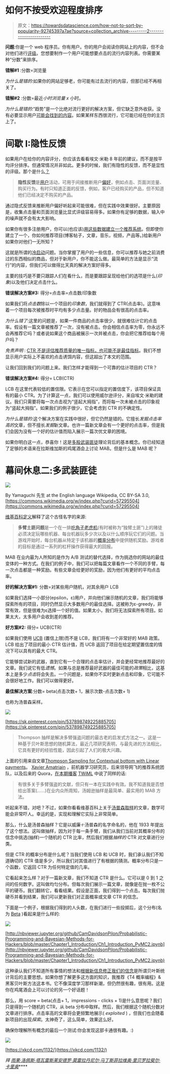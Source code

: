 # 如何不按受欢迎程度排序

> 原文：<https://towardsdatascience.com/how-not-to-sort-by-popularity-92745397a7ae?source=collection_archive---------2----------------------->

**问题**:你是一个 web 程序员。你有用户。你的用户会阅读你网站上的内容，但不会对他们进行[评级](http://www.evanmiller.org/how-not-to-sort-by-average-rating.html)。您想要制作一个用户可能想要点击的流行内容列表。你需要某种“分数”来排序。

**错解#1** :分数=浏览量

*为什么是错的*:如果你的网站足够老，你可能有过去流行的内容，但那已经不再相关了。

**错解#2** :分数=最近*小时浏览量 x* 小时。

*为什么是错的*:“趋势”是一个比绝对流行更好的解决方案，但它缺乏意外收获。没有必要显示用户[可能会找到的内容](https://www.slideshare.net/xamat/recommender-systems-machine-learning-summer-school-2014-cmu/20)。如果某样东西很流行，它可能已经在你的主页上了。

# **间歇 I:隐性反馈**

如果用户在给你的内容评分，你应该去看看埃文·米勒 8 年前的建议，而不是按平均评分排序。但通常情况并非如此。更多的时候，我们有隐性的反馈，而不是显性的评级。那个是什么[？](http://recsyswiki.com/wiki/Implicit_feedback)

> **隐性反馈**是[用户](http://recsyswiki.com/mediawiki/index.php?title=User&action=edit&redlink=1)活动，可用于间接推断用户[偏好](http://recsyswiki.com/mediawiki/index.php?title=Preference&action=edit&redlink=1)，例如点击、页面浏览量、购买行为。有时只知道正面的反馈，例如，客户已经购买的产品，但不知道他们已经决定不购买的产品。

通过隐式反馈来推断用户偏好听起来可能很难，但在实践中效果很好。主要原因是，收集点击量和页面浏览量比显式评级容易得多。如果你有足够的数据，输入中的噪声就不会有太大影响。

如果你有很多注册用户，你可以(也应该)[用这些数据建立一个推荐系统](https://open.blogs.nytimes.com/2015/08/11/building-the-next-new-york-times-recommendation-engine/?mcubz=0&_r=0)。但即使你建立了一个，你如何推荐项目(博客帖子，文章，音乐，视频，产品等。)给新用户如果你对他们一无所知？

这就是所谓的[冷启动](https://en.wikipedia.org/wiki/Cold_start)问题。当你掌握了用户的一些信息，你可以推荐与她之前消费过的东西相似的商品，但对于新用户，你不能这么做。最简单的方法是显示“流行”的内容，但我们可以做得比天真的解决方案好得多。

主要的技巧是不要只跟踪人们在看什么，而是要跟踪呈现给他们的选项是什么(*印象*)以及他们决定点击什么。

**错误解决方案#3:** 得分=点击率=点击数/印象数

如果我们将*点击数*除以一个项目的*印象数*，我们就得到了 CTR(点击率)。这意味着一个项目每次被推荐时平均有多少点击量。好的物品会有很高的点击率。

*为什么错了*:这里的问题是，如果一件商品的点击率很少，就很难估计它的点击率。假设有一篇文章被推荐了一次，没有被点击。你会相信点击率为零，你永远不会再推荐它吗？或者说如果这个商品被展示一次并被点击，你会把它推荐给每个用户吗？

*免责声明* : [CTR 不是评估推荐质量的唯一指标，也可能不是最佳指标](http://www.hongliangjie.com/publications/recsys2014.pdf)。我们不想显示用户实际上不喜欢的点击诱饵内容，但这超出了本文的范围。

让我们回到我们的问题上来。我们怎样才能得到一个可靠的估计项目的 CTR？

**错误解决方案#4:** 得分= LCB(CTR)

LCB 在这里代表较低的置信限。它表示在您可以指定的置信度下，该项目保证具有的最小 CTR。为了计算这一点，我们可以使用威尔逊评分，来自埃文·米勒的建议。我们只需要将每一次点击视为“竖起大拇指”，而将每一次未被点击的印象视为“竖起大拇指”。如果我们的例子很少，它会考虑到 CTR 的不确定性。

*为什么是错的*:这个解决方案在实践中很好，但它仍然是错的。它擅长*发掘点击率高的*文章，但不擅长*发掘*新文章。也许一篇新文章会有一个更好的点击率，但是我们会因为没有一个好的估计值而陷入展示一篇次优文章的困境。

如果你明白这一点，恭喜你！这是[多股武装匪徒](https://en.wikipedia.org/wiki/Multi-armed_bandit)理论背后的基本概念。你已经知道了足够的术语来在拉斯维加斯的鸡尾酒会上讨论 MAB。但是什么是 MAB 呢？

# 幕间休息二:多武装匪徒

![](img/fa86ccfb48aaf5e920a7642487a11660.png)

By Yamaguchi 先生 at the English language Wikipedia, CC BY-SA 3.0, [https://commons.wikimedia.org/w/index.php?curid=57295504](https://commons.wikimedia.org/w/index.php?curid=57295504)

[维基百科定义](https://en.wikipedia.org/wiki/Multi-armed_bandit)解释了这个古怪名字的来源:

> **多臂土匪问题**是一个在一排[吃角子老虎机](https://en.wikipedia.org/wiki/Slot_machines)(有时被称为“独臂土匪”)上的赌徒必须决定玩哪些机器、每台机器玩多少次以及以什么顺序玩它们的问题。当游戏开始时，每台机器从特定于该机器的[概率分布](https://en.wikipedia.org/wiki/Probability_distribution)中提供随机奖励。游戏者的目标是通过一系列的杠杆操作获得最大的回报。

MAB 在业内最为人所知的是作为 A/B 测试的替代选择，作为挑选你的网站的最佳变体的一种方式。在我们的例子中，我们可以把每篇文章看作一个不同的手臂，每一次点击都是一种奖励。有些文章会给更好的奖励，因为他们有更好的平均点击率。

**好的解决方案#1:** 分数=对某些用户随机，对其余用户 LCB

如果我们选择一小部分(epsilon，ε)用户，并向他们展示随机的文章，我们将能够探索所有的项目，同时仍然显示大多数用户的最佳选择。这被称为ε-greedy，非常有效，但是很难为ε选择一个好的值。如果太小，我们将无法探索所有项目。如果太大，太多用户会收到差的推荐。

**好方案#2:** 得分= UCB(CTR)

如果我们使用 [UCB](http://www.cs.mcgill.ca/~vkules/bandits.pdf) (置信上限)而不是 LCB，我们将有一个非常好的 MAB 政策。LCB 给出了项目的最小 CTR 估计值，而 UCB 返回了项目在给定期望置信度的情况下可以具有的最大 CTR。

它能够尝试新的武器，直到它有一个合理的点击率估计，并会更经常地推荐最好的文章。我们说它有低*遗憾*。如果与总是推荐最好武器的最佳可能的*政策*相比，这基本上是多少*点击*将会失去。一个问题是，如果你不实时更新点击和印象，它可能不会很好地工作。我们可以做得更好。

**最佳解决方案**:分数= beta(点击次数+ 1，展示次数-点击次数+ 1)

也称为汤普森采样。

![](img/5ce3bd7fff9b0dc5b67c0a1446baf5a5.png)

[https://sk.pinterest.com/pin/537898749225885705](https://sk.pinterest.com/pin/537898749225885705)

> Thompson 抽样是解决多臂强盗问题的最古老的启发式方法之一。这是一种基于贝叶斯思想的随机算法，最近几项研究表明，与最先进的方法相比，它具有更好的经验性能，因此引起了人们的极大兴趣。

上面的引用来自文章[Thompson Sampling for Contextual bottom with Linear payments](http://proceedings.mlr.press/v28/agrawal13.pdf)。 [Xavier Amatriain](https://twitter.com/xamat) ，前机器学习研究员，后来领导网飞的推荐系统团队，以及后来的 Quora，[在本期播客](https://soundcloud.com/twiml/twiml-talk-3-xavier-amatriain-engineering-practical-machine-learning-systems#t=41:44) [TWiML](https://twimlai.com/twiml-talk-3-xavier-amatriain-engineering-practical-machine-learning-systems/) 中说了同样的话:

> 有很多关于多臂强盗的文献，但只有一本在实践中有效。我不知道我是否想给出答案(……)在业内众所周知，汤姆逊抽样是最简单、最实用的 MAB 方法。

听起来不错，对吧？不过，如果你看看维基百科上关于[汤普森取样](https://en.wikipedia.org/wiki/Thompson_sampling)的文章，数学可能会非常吓人。幸运的是，实现和理解它实际上非常简单。

那么，什么是汤普森抽样？它是以威廉·r·汤普森的名字命名的，他在 1933 年提出了这个想法。这叫做抽样，因为对于每一条手臂，我们从我们当前对其概率分布的信念中挑选(抽样)一个随机的 CTR 比率，然后我们根据*抽样的* CTR 对文章进行分类。

但是 CTR 的概率分布是什么呢？当我们使用 LCB 和 UCB 时，我们承认我们不知道确切的 CTR 值是多少，所以我们对其值进行了有根据的猜测。概率分布只是一个函数，它返回 CTR 为任何特定值的几率。

它看起来怎么样？对于一篇新文章，我们不知道 CTR 是什么。它可以是 0 到 1 之间的任何数字。这叫做均匀分布。但每次我们展示一篇文章，就像是在抛一枚不公平的硬币。我们翻转它，看看结果。假设是正面，我们得到一个点击。每次我们抛硬币并看到结果，我们可以更新我们对正面概率或文章 CTR 的信念。

下面是一个例子，根据我们得到的人头数，在我们进行一些投掷后，这个分布(名为 [Beta](https://en.wikipedia.org/wiki/Beta_distribution) )看起来是什么样的:

![](img/b3503b4c162534daef0569d4f4f09bf8.png)

[http://nbviewer.jupyter.org/github/CamDavidsonPilon/Probabilistic-Programming-and-Bayesian-Methods-for-Hackers/blob/master/Chapter1_Introduction/Ch1_Introduction_PyMC2.ipynb](http://nbviewer.jupyter.org/github/CamDavidsonPilon/Probabilistic-Programming-and-Bayesian-Methods-for-Hackers/blob/master/Chapter1_Introduction/Ch1_Introduction_PyMC2.ipynb)

这种承认我们不知道所有事情的想法和[根据新信息修正我们的信念](https://www.nytimes.com/2017/05/27/opinion/sunday/youre-not-going-to-change-your-mind.html)是所谓贝叶斯统计背后的主要思想。如果你想了解更多这方面的知识，我推荐《T4 概率编程》&黑客贝叶斯方法这本书。它不像深度学习那样新潮，但仍然很有趣，很有用。这是你在鸡尾酒会上可以讨论的另一个好话题！

那么，用 score = beta(点击+ 1，impressions - clicks + 1)是什么意思呢？我们只是得到一个随机的 CTR，从 beta 分布中取样。然后，我们根据这个随机分数对文章进行排序。点击率高的文章将会更频繁地展示( *exploited* ) ，但我们也会随着新项目的出现*探索*。太神奇了，这么简单，效果这么好。

确保你理解所有概念的最后一个测试:你会发现这部卡通很有趣。:)

![](img/fdd78d51b2b2dc23adda9a42c2034b12.png)

[https://xkcd.com/1132/](https://xkcd.com/1132/)

*拜* [*雨果·洛佩斯·塔瓦雷斯*](https://twitter.com/hltbra)*[*莱安德罗·莫雷拉*](https://leandromoreira.com.br/)*[*丹尼尔·马丁斯*](https://twitter.com/danielfmt)*[*菲拉维奥·里贝罗*](http://flavioribeiro.com/)*[*拉斐尔·卡里奥*](https://caricio.com/)****